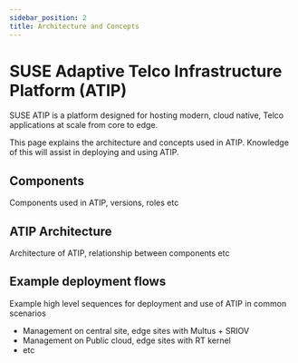 ```yaml
---
sidebar_position: 2
title: Architecture and Concepts
---
```


# SUSE Adaptive Telco Infrastructure Platform (ATIP)

SUSE ATIP is a platform designed for hosting modern, cloud native, Telco applications at scale from core to edge. 

This page explains the architecture and concepts used in ATIP. Knowledge of this will assist in deploying and using ATIP.

##  Components
Components used in ATIP, versions, roles etc

##  ATIP Architecture
Architecture of ATIP, relationship between components etc

##  Example deployment flows
Example high level sequences for deployment and use of ATIP in common scenarios
-   Management on central site, edge sites with Multus + SRIOV
-   Management on Public cloud, edge sites with RT kernel
-   etc



